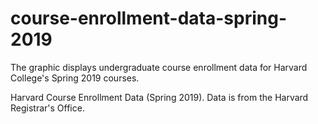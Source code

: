 # course-enrollment-data-spring-2019

The graphic displays undergraduate course enrollment data for Harvard College's Spring 2019 courses. 

Harvard Course Enrollment Data (Spring 2019). Data is from the Harvard Registrar's Office. 
